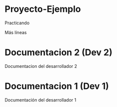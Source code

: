 # Proyecto-Ejemplo
Practicando

Más líneas

# Documentacion 2 (Dev 2)
Documentacion del desarrollador 2
# Documentacion 1 (Dev 1)
Documentación del desarrollador 1
